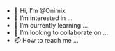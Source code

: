 - 👋 Hi, I’m @Onimix
- 👀 I’m interested in ...
- 🌱 I’m currently learning ...
- 💞️ I’m looking to collaborate on ...
- 📫 How to reach me ...

<!---
Onimix/Onimix is a ✨ special ✨ repository because its `README.md` (this file) appears on your GitHub profile.
You can click the Preview link to take a look at your changes.
--->
